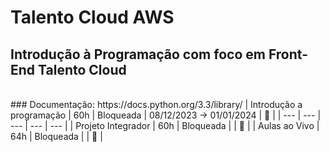 # Talento Cloud AWS

## Introdução à Programação com foco em Front-End   Talento Cloud     
<BR>
### Documentação: https://docs.python.org/3.3/library/
| Introdução a programação | 60h | Bloqueada | 08/12/2023 → 01/01/2024 | 📁 |
| --- | --- | --- | --- | --- |
| Projeto Integrador | 60h | Bloqueada |  | 📁 |
| Aulas ao Vivo | 64h | Bloqueada |  | 📁 |

